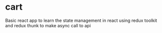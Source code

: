 # cart
Basic react app to learn the state management in react using redux toolkit and redux thunk to make async call to api
